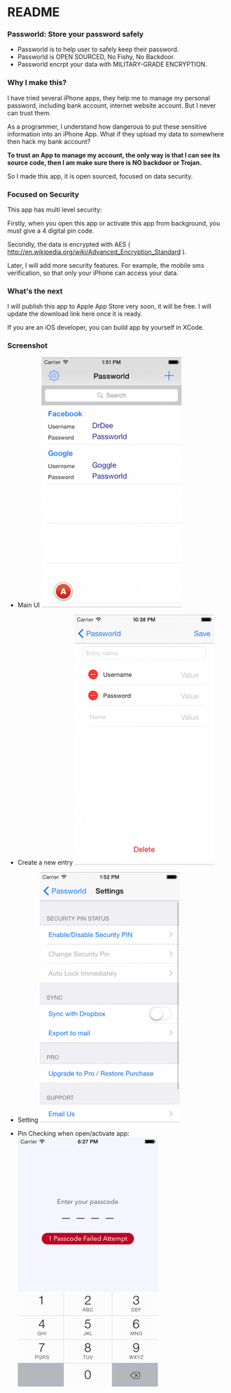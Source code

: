 # README #

### Passworld: Store your password safely ###


+ Passworld is to help user to safely keep their password. 
+ Passworld is OPEN SOURCED, No Fishy, No Backdoor.
+ Passworld encrpt your data with MILITARY-GRADE ENCRYPTION.

### Why I make this? ###

I have tried several iPhone apps, they help me to manage my personal password, including bank account, internet website account. But I never can trust them.

As a programmer, I understand how dangerous to put these sensitive information into an iPhone App. What if they upload my data to somewhere then hack my bank account?

**To trust an App to manage my account, the only way is that I can see its source code, then I am make sure there is NO backdoor or Trojan.** 

So I made this app, it is open sourced, focused on data security. 

### Focused on Security ###

This app has multi level security:

Firstly, when you open this app or activate this app from background, you must give a 4 digital pin code.

Secondly, the data is encrypted with AES ( http://en.wikipedia.org/wiki/Advanced_Encryption_Standard ).

Later, I will add more security features. For example, the mobile sms verification, so that only your iPhone can access your data.

### What's the next ###

I will publish this app to Apple App Store very soon, it will be free. I will update the download link here once it is ready.

If you are an iOS developer, you can build app by yourself in XCode.

### Screenshot ###

* Main UI
 ![Screenshot_Main](https://github.com/chenyi1976/Passworld/raw/master/DigitalEstate/Screenshots/Screenshot_Main.png)

* Create a new entry
 ![Screenshot_New](https://raw.githubusercontent.com/chenyi1976/Passworld/master/DigitalEstate/Screenshots/Screenshot_New.png)

* Setting
 ![Screenshot_Setting](https://github.com/chenyi1976/Passworld/raw/master/DigitalEstate/Screenshots/Screenshot_Setting.png)

* Pin Checking when open/activate app:
 ![Screenshot_Pin](https://raw.githubusercontent.com/chenyi1976/Passworld/master/DigitalEstate/Screenshots/Screenshot_Pin.png)

